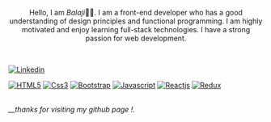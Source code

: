 <p  align="center">Hello, I am <em>Balaji</em>🖐🏽. I am a front-end developer who has a good understanding of design principles and functional programming. I am highly motivated and enjoy learning full-stack technologies. I have a strong passion for web development.</p>
<br/>

[![Linkedin](https://img.shields.io/badge/linkedin-blue?style=social&logo=Linkedin)](https://www.linkedin.com/in/balaji-n96/)

[![HTML5](https://img.shields.io/badge/html5-FBFCF8?style=flat-square&logo=html5)](https://www.w3schools.com/html/)
[![Css3](https://img.shields.io/badge/css3-189AB4?style=flat-square&logo=css3)](https://www.w3schools.com/css/)
[![Bootstrap](https://img.shields.io/badge/bootstrap-FBFBF9?style=flat-square&logo=bootstrap)](https://getbootstrap.com)
[![Javascript](https://img.shields.io/badge/javascript-242124?style=flat-square&logo=javascript)](https://developer.mozilla.org/en-US/docs/Web/JavaScript)
[![Reactjs](https://img.shields.io/badge/react_js-594D5B?style=flat-square&logo=react)](https://reactjs.org/)
[![Redux](https://img.shields.io/badge/redux-6C3082?style=flat-square&logo=redux)](https://redux.js.org/)

<br/>
<em>__thanks for visiting my github page !.</em>
